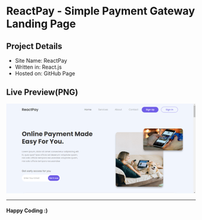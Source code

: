 # ReactPay - Simple Payment Gateway Landing Page

## Project Details

- Site Name: ReactPay
- Written in: React.js
- Hosted on: GitHub Page

## Live Preview(PNG)

![Danvo - Light Mode](./public/images/preview.png "Live Preview(PNG)")

---

#### Happy Coding :)
